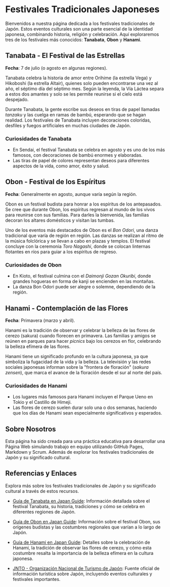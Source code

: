 # Festivales Tradicionales Japoneses
Bienvenidos a nuestra página dedicada a los festivales tradicionales de Japón. Estos eventos culturales son una parte esencial de la identidad japonesa, combinando historia, religión y celebración. Aquí exploraremos tres de los festivales más conocidos: **Tanabata**, **Obon** y **Hanami**.



## Tanabata - El Festival de las Estrellas
**Fecha**: 7 de julio (o agosto en algunas regiones).

Tanabata celebra la historia de amor entre Orihime (la estrella Vega) y Hikoboshi (la estrella Altair), quienes solo pueden encontrarse una vez al año, el séptimo día del séptimo mes. Según la leyenda, la Vía Láctea separa a estos dos amantes y solo se les permite reunirse si el cielo está despejado.

Durante Tanabata, la gente escribe sus deseos en tiras de papel llamadas *tanzaku* y las cuelga en ramas de bambú, esperando que se hagan realidad. Los festivales de Tanabata incluyen decoraciones coloridas, desfiles y fuegos artificiales en muchas ciudades de Japón.

### Curiosidades de Tanabata
- En Sendai, el festival Tanabata se celebra en agosto y es uno de los más famosos, con decoraciones de bambú enormes y elaboradas.
- Las tiras de papel de colores representan deseos para diferentes aspectos de la vida, como amor, éxito y salud.



## Obon - Festival de los Espíritus
**Fecha**: Generalmente en agosto, aunque varía según la región.

Obon es un festival budista para honrar a los espíritus de los antepasados. Se cree que durante Obon, los espíritus regresan al mundo de los vivos para reunirse con sus familias. Para darles la bienvenida, las familias decoran los altares domésticos y visitan las tumbas.

Uno de los eventos más destacados de Obon es el *Bon Odori*, una danza tradicional que varía de región en región. Las danzas se realizan al ritmo de la música folclórica y se llevan a cabo en plazas y templos. El festival concluye con la ceremonia *Toro Nagashi*, donde se colocan linternas flotantes en ríos para guiar a los espíritus de regreso.

### Curiosidades de Obon
- En Kioto, el festival culmina con el *Daimonji Gozan Okuribi*, donde grandes hogueras en forma de kanji se encienden en las montañas.
- La danza Bon Odori puede ser alegre o solemne, dependiendo de la región.



## Hanami - Contemplación de las Flores
**Fecha**: Primavera (marzo y abril).

Hanami es la tradición de observar y celebrar la belleza de las flores de cerezo (sakura) cuando florecen en primavera. Las familias y amigos se reúnen en parques para hacer *picnics* bajo los cerezos en flor, celebrando la belleza efímera de las flores.

Hanami tiene un significado profundo en la cultura japonesa, ya que simboliza la fugacidad de la vida y la belleza. La televisión y las redes sociales japonesas informan sobre la "frontera de floración" (*sakura zensen*), que marca el avance de la floración desde el sur al norte del país.

### Curiosidades de Hanami
- Los lugares más famosos para Hanami incluyen el Parque Ueno en Tokio y el Castillo de Himeji.
- Las flores de cerezo suelen durar solo una o dos semanas, haciendo que los días de Hanami sean especialmente significativos y esperados.



## Sobre Nosotros
Esta página ha sido creada para una práctica educativa para desarrollar una Página Web simulando trabajo en equipo utilizando GitHub Pages, Markdown y Scrum. Además de explorar los festivales tradicionales de Japón y su significado cultural.



## Referencias y Enlaces

Explora más sobre los festivales tradicionales de Japón y su significado cultural a través de estos recursos.

- [Guía de Tanabata en Japan Guide](https://www.japan-guide.com/e/e2283.html): Información detallada sobre el festival Tanabata, su historia, tradiciones y cómo se celebra en diferentes regiones de Japón.

- [Guía de Obon en Japan Guide](https://www.japan-guide.com/e/e2286.html): Información sobre el festival Obon, sus orígenes budistas y las costumbres regionales que varían a lo largo de Japón.

- [Guía de Hanami en Japan Guide](https://www.japan-guide.com/e/e2011.html): Detalles sobre la celebración de Hanami, la tradición de observar las flores de cerezo, y cómo esta costumbre resalta la importancia de la belleza efímera en la cultura japonesa.

- [JNTO - Organización Nacional de Turismo de Japón](https://www.japan.travel/en/): Fuente oficial de información turística sobre Japón, incluyendo eventos culturales y festivales importantes.